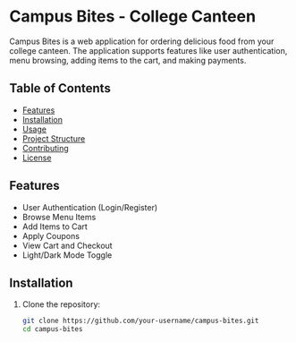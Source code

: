 # Campus Bites - College Canteen

Campus Bites is a web application for ordering delicious food from your college canteen. The application supports features like user authentication, menu browsing, adding items to the cart, and making payments.

## Table of Contents

- [Features](#features)
- [Installation](#installation)
- [Usage](#usage)
- [Project Structure](#project-structure)
- [Contributing](#contributing)
- [License](#license)

## Features

- User Authentication (Login/Register)
- Browse Menu Items
- Add Items to Cart
- Apply Coupons
- View Cart and Checkout
- Light/Dark Mode Toggle

## Installation

1. Clone the repository:

   ```bash
   git clone https://github.com/your-username/campus-bites.git
   cd campus-bites
